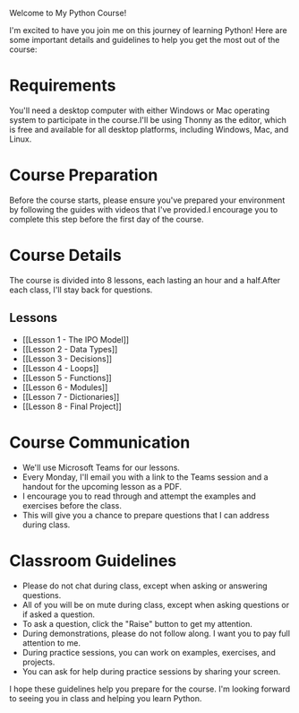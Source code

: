 Welcome to My Python Course!

I'm excited to have you join me on this journey of learning Python! Here are some important details and guidelines to help you get the most out of the course:

# Requirements

You'll need a desktop computer with either Windows or Mac operating system to participate in the course.I'll be using Thonny as the editor, which is free and available for all desktop platforms, including Windows, Mac, and Linux.

# Course Preparation

Before the course starts, please ensure you've prepared your environment by following the guides with videos that I've provided.I encourage you to complete this step before the first day of the course.

# Course Details

The course is divided into 8 lessons, each lasting an hour and a half.After each class, I'll stay back for questions.

## Lessons

-   [[Lesson 1 - The IPO Model]]
-   [[Lesson 2 - Data Types]]
-   [[Lesson 3 - Decisions]]
-   [[Lesson 4 - Loops]]
-   [[Lesson 5 - Functions]]
-   [[Lesson 6 - Modules]]
-   [[Lesson 7 - Dictionaries]]
-   [[Lesson 8 - Final Project]]

# Course Communication

- We'll use Microsoft Teams for our lessons.
- Every Monday, I'll email you with a link to the Teams session and a handout for the upcoming lesson as a PDF.
- I encourage you to read through and attempt the examples and exercises before the class.
- This will give you a chance to prepare questions that I can address during class.

# Classroom Guidelines

- Please do not chat during class, except when asking or answering questions.
- All of you will be on mute during class, except when asking questions or if asked a question.
- To ask a question, click the "Raise" button to get my attention.
- During demonstrations, please do not follow along. I want you to pay full attention to me.
- During practice sessions, you can work on examples, exercises, and projects.
- You can ask for help during practice sessions by sharing your screen.

I hope these guidelines help you prepare for the course. I'm looking forward to seeing you in class and helping you learn Python.